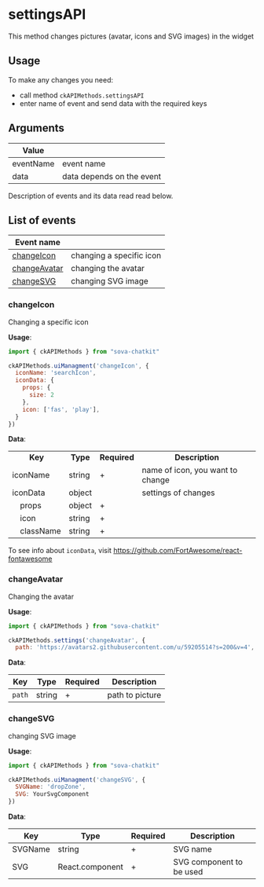 # settingsAPI
This method changes pictures (avatar, icons and SVG images) in the widget
 

## Usage
To make any changes you need:  

* call method `ckAPIMethods.settingsAPI`  
* enter name of event and send data with the required keys  


## Arguments
| Value          |                                 |
|----------------|---------------------------------|
| eventName      | event name                      |
| data           | data depends on the event       |

Description of events and its data read read below.


## List of events
| Event name                     |                          |
|--------------------------------|--------------------------|
| [changeIcon](#changeIcon)      | changing a specific icon |
| [changeAvatar](#changeAvatar)  | changing the avatar      |
| [changeSVG](#changeSVG)        | changing SVG image       |



### **changeIcon**  <a name="changeIcon"></a>
Changing a specific icon 

**Usage**:
```javascript
import { ckAPIMethods } from "sova-chatkit"

ckAPIMethods.uiManagment('changeIcon', {
  iconName: 'searchIcon',
  iconData: { 
    props: { 
      size: 2 
    }, 
    icon: ['fas', 'play'], 
  } 
})

```

**Data**:  

<table>
  <tr>
    <td colspan="2" align=center><b>Key</b></td>
    <td align=center><b>Type</b></td>
    <td align=center><b>Required</b></td>
    <td align=center><b>Description</b></td>
  </tr>
  <tr>
    <td colspan="2">iconName</td>
    <td>string</td>
    <td>+</td>
    <td>name of icon, you want to change</td>
  </tr>
  <tr>
    <td colspan="2">iconData</td>
    <td>object</td>
    <td></td>
    <td>settings of changes</td>
  </tr>
  <tr>
    <td></td>
    <td>props</td>
    <td>object</td>
    <td>+</td>
    <td></td>
  </tr>
  <tr>
    <td></td>
    <td>icon</td>
    <td>string</td>
    <td>+</td>
    <td></td>
  </tr>
  <tr>
    <td></td>
    <td>className</td>
    <td>string</td>
    <td>+</td>
    <td></td>
  </tr>
</table>

To see info about `iconData`, visit https://github.com/FortAwesome/react-fontawesome



### **changeAvatar**  <a name="changeAvatar"></a>
Changing the avatar 
  
**Usage**:
```javascript
import { ckAPIMethods } from "sova-chatkit"

ckAPIMethods.settings('changeAvatar', {
  path: 'https://avatars2.githubusercontent.com/u/59205514?s=200&v=4',
```

**Data**:  

| Key             |   Type     | Required  |  Description       |
|-----------------|------------|-----------|--------------------|
| `path`          | string     |     +     | path to picture    |



### **changeSVG**  <a name="changeSVG"></a>
changing SVG image

**Usage**:
```javascript
import { ckAPIMethods } from "sova-chatkit"

ckAPIMethods.uiManagment('changeSVG', {
  SVGName: 'dropZone',
  SVG: YourSvgComponent
}) 
```

**Data**:

| Key             |   Type           | Required  |  Description              |
|-----------------|------------------|-----------|---------------------------|
| SVGName         | string           |     +     | SVG name                  |
| SVG             | React.component  |     +     | SVG component to be used  |
